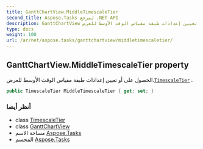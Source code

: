 ```yaml
---
title: GanttChartView.MiddleTimescaleTier
second_title: Aspose.Tasks لمرجع .NET API
description: GanttChartView ملكية. الحصول على أو تعيين إعدادات طبقة مقياس الوقت الأوسط للعرض.TimescaleTier .
type: docs
weight: 100
url: /ar/net/aspose.tasks/ganttchartview/middletimescaletier/
---
```

## GanttChartView.MiddleTimescaleTier property

الحصول على أو تعيين إعدادات طبقة مقياس الوقت الأوسط للعرض.[`TimescaleTier`](../../../aspose.tasks.visualization/timescaletier/) .

```csharp
public TimescaleTier MiddleTimescaleTier { get; set; }
```

### أنظر أيضا

* class [TimescaleTier](../../../aspose.tasks.visualization/timescaletier/)
* class [GanttChartView](../)
* مساحة الاسم [Aspose.Tasks](../../ganttchartview/)
* المجسم [Aspose.Tasks](../../../)


